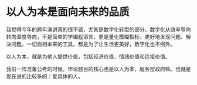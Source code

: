 # 以人为本是面向未来的品质

我觉得今年的跨年演讲真的很不错，尤其是数字化转型的部分。数字化从效率导向转向温度导向，不是简单的学编程语言，更是量化模糊指标，更好地发现问题、解决问题。一切面相未来的工具，都是为了让生活更美好，数字化也不例外。

以人为本，就是为他人提供价值，包括经济价值、情绪价值和连接价值。

我前一阵准备公考的时候，申论题目的核心也是以人为本，服务型政府嘛。也就是现在说的比较多的：爱具体的人。
